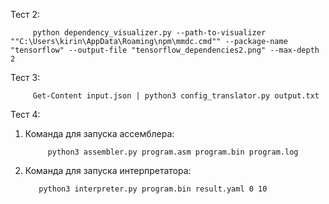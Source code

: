 Тест 2: 

         python dependency_visualizer.py --path-to-visualizer ""C:\Users\kirin\AppData\Roaming\npm\mmdc.cmd"" --package-name "tensorflow" --output-file "tensorflow_dependencies2.png" --max-depth 2

Тест 3: 

         Get-Content input.json | python3 config_translator.py output.txt

Тест 4:  
 1) Команда для запуска ассемблера:
  
             python3 assembler.py program.asm program.bin program.log
    
 4) Команда для запуска интерпретатора:
  
           python3 interpreter.py program.bin result.yaml 0 10
